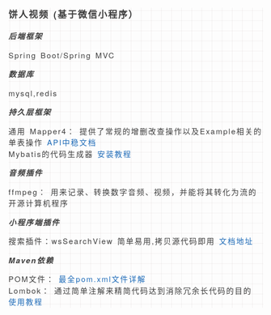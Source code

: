 <div class="output_wrapper" id="output_wrapper_id" style="font-size: 15px; color: rgb(62, 62, 62); line-height: 1.5; word-spacing: 2px; letter-spacing: 2px; font-family: 'Helvetica Neue', Helvetica, 'Hiragino Sans GB', 'Microsoft YaHei', Arial, sans-serif; background-image: linear-gradient(90deg, rgba(50, 0, 0, 0.05) 3%, rgba(0, 0, 0, 0) 3%), linear-gradient(360deg, rgba(50, 0, 0, 0.05) 3%, rgba(0, 0, 0, 0) 3%); background-size: 20px 20px; background-position: center center;"><h4 id="h" style="color: inherit; line-height: inherit; padding: 0px; margin: 1em 0px; font-weight: bold; font-size: 1.2em;"><span style="font-size: inherit; color: inherit; line-height: inherit; margin: 0px; padding: 0px;">饼人视频 (基于微信小程序）</span></h4>
<h5 id="h-1" style="color: inherit; line-height: inherit; padding: 0px; margin: 1em 0px; font-weight: bold; font-size: 1em;"><span style="font-size: inherit; color: inherit; line-height: inherit; margin: 0px; padding: 0px;">后端框架</span></h5>
<p style="font-size: inherit; color: inherit; line-height: inherit; padding: 0px; margin: 1em 0px;">Spring Boot/Spring MVC    </p>
<h5 id="h-2" style="color: inherit; line-height: inherit; padding: 0px; margin: 1em 0px; font-weight: bold; font-size: 1em;"><span style="font-size: inherit; color: inherit; line-height: inherit; margin: 0px; padding: 0px;">数据库</span></h5>
<p style="font-size: inherit; color: inherit; line-height: inherit; padding: 0px; margin: 1em 0px;">mysql,redis </p>
<h5 id="h-3" style="color: inherit; line-height: inherit; padding: 0px; margin: 1em 0px; font-weight: bold; font-size: 1em;"><span style="font-size: inherit; color: inherit; line-height: inherit; margin: 0px; padding: 0px;">持久层框架</span></h5>
<p style="font-size: inherit; color: inherit; line-height: inherit; padding: 0px; margin: 1em 0px;">通用 Mapper4： 提供了常规的增删改查操作以及Example相关的单表操作 <a href="https://github.com/abel533/Mapper/wiki/1.integration" style="font-size: inherit; line-height: inherit; margin: 0px; padding: 0px; text-decoration: none; color: rgb(30, 107, 184); word-wrap: break-word;">API中稳文档</a><br>Mybatis的代码生成器  <a href="http://www.cnblogs.com/yjmyzz/p/4210554.html" style="font-size: inherit; line-height: inherit; margin: 0px; padding: 0px; text-decoration: none; color: rgb(30, 107, 184); word-wrap: break-word;">安装教程</a></p>
<h5 id="h-4" style="color: inherit; line-height: inherit; padding: 0px; margin: 1em 0px; font-weight: bold; font-size: 1em;"><span style="font-size: inherit; color: inherit; line-height: inherit; margin: 0px; padding: 0px;">音频插件</span></h5>
<p style="font-size: inherit; color: inherit; line-height: inherit; padding: 0px; margin: 1em 0px;">ffmpeg： 用来记录、转换数字音频、视频，并能将其转化为流的开源计算机程序</p>
<h5 id="h-5" style="color: inherit; line-height: inherit; padding: 0px; margin: 1em 0px; font-weight: bold; font-size: 1em;"><span style="font-size: inherit; color: inherit; line-height: inherit; margin: 0px; padding: 0px;">小程序端插件</span></h5>
<p style="font-size: inherit; color: inherit; line-height: inherit; padding: 0px; margin: 1em 0px;">搜索插件：wsSearchView  简单易用,拷贝源代码即用 <a href="https://github.com/mindawei/wsSearchView" style="font-size: inherit; line-height: inherit; margin: 0px; padding: 0px; text-decoration: none; color: rgb(30, 107, 184); word-wrap: break-word;">文档地址</a></p>
<h5 id="hmaven" style="color: inherit; line-height: inherit; padding: 0px; margin: 1em 0px; font-weight: bold; font-size: 1em;"><span style="font-size: inherit; color: inherit; line-height: inherit; margin: 0px; padding: 0px;">Maven依赖</span></h5>
<p style="font-size: inherit; color: inherit; line-height: inherit; padding: 0px; margin: 1em 0px;">POM文件： <a href="https://www.cnblogs.com/hafiz/p/5360195.html" style="font-size: inherit; line-height: inherit; margin: 0px; padding: 0px; text-decoration: none; color: rgb(30, 107, 184); word-wrap: break-word;">最全pom.xml文件详解</a><br>Lombok： 通过简单注解来精简代码达到消除冗余长代码的目的  <a href="https://jiangcookie.github.io/2018/11/05/SpringBoot-4-Lombok%E6%8F%92%E4%BB%B6/#more" style="font-size: inherit; line-height: inherit; margin: 0px; padding: 0px; text-decoration: none; color: rgb(30, 107, 184); word-wrap: break-word;">使用教程</a></p></div>
